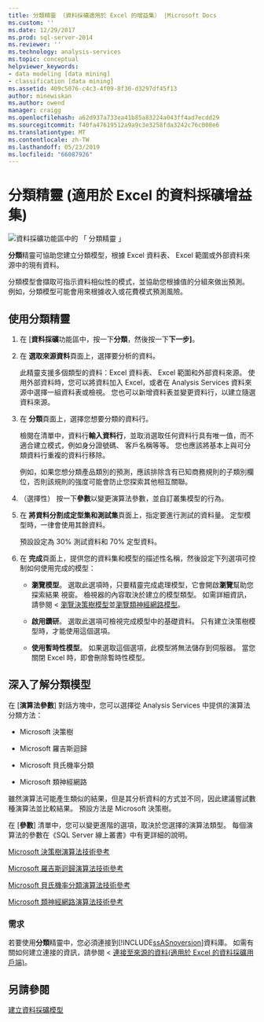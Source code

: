 ```yaml
---
title: 分類精靈 （資料採礦適用於 Excel 的增益集） |Microsoft Docs
ms.custom: ''
ms.date: 12/29/2017
ms.prod: sql-server-2014
ms.reviewer: ''
ms.technology: analysis-services
ms.topic: conceptual
helpviewer_keywords:
- data modeling [data mining]
- classification [data mining]
ms.assetid: 409c5076-c4c3-4f09-8f30-d3297df45f13
author: minewiskan
ms.author: owend
manager: craigg
ms.openlocfilehash: a62d937a733ea41b85a83224a043ff4ad7ecdd29
ms.sourcegitcommit: f40fa47619512a9a9c3e3258fda3242c76c008e6
ms.translationtype: MT
ms.contentlocale: zh-TW
ms.lasthandoff: 05/23/2019
ms.locfileid: "66087926"
---
```

# <a name="classify-wizard-data-mining-add-ins-for-excel"></a>分類精靈 (適用於 Excel 的資料採礦增益集)
  ![資料採礦功能區中的 「 分類精靈 」](media/dmc-classify.gif "資料採礦功能區中的分類精靈")  
  
 **分類**精靈可協助您建立分類模型，根據 Excel 資料表、 Excel 範圍或外部資料來源中的現有資料。  
  
 分類模型會擷取可指示資料相似性的模式，並協助您根據值的分組來做出預測。 例如，分類模型可能會用來根據收入或花費模式預測風險。  
  
## <a name="using-the-classify-wizard"></a>使用分類精靈  
  
1.  在 [**資料採礦**功能區中，按一下**分類**，然後按一下**下一步]**。  
  
2.  在 **選取來源資料**頁面上，選擇要分析的資料。  
  
     此精靈支援多個類型的資料：Excel 資料表、 Excel 範圍和外部資料來源。 使用外部資料時，您可以將資料加入 Excel，或者在 Analysis Services 資料來源中選擇一組資料表或檢視。 您也可以新增資料表並變更資料行，以建立隨選資料來源。  
  
3.  在 **分類**頁面上，選擇您想要分類的資料行。  
  
     檢閱在清單中，資料行**輸入資料行**，並取消選取任何資料行具有唯一值，而不適合建立模式，例如身分證號碼、 客戶名稱等等。 您也應該將基本上與可分類資料行重複的資料行移除。  
  
     例如，如果您想分類產品類別的預測，應該排除含有已知商務規則的子類別欄位，否則該規則的強度可能會防止您探索其他相互關聯。  
  
4.  （選擇性） 按一下**參數**以變更演算法參數，並自訂叢集模型的行為。  
  
5.  在 **將資料分割成定型集和測試集**頁面上，指定要進行測試的資料量。 定型模型時，一律會使用其餘資料。  
  
     預設設定為 30% 測試資料和 70% 定型資料。  
  
6.  在 **完成**頁面上，提供您的資料集和模型的描述性名稱，然後設定下列選項可控制如何使用完成的模型：  
  
    -   **瀏覽模型**。 選取此選項時，只要精靈完成處理模型，它會開啟**瀏覽**幫助您探索結果 視窗。 檢視器的內容取決於建立的模型類型。 如需詳細資訊，請參閱 <<c0> [ 瀏覽決策樹模型](browsing-a-decision-trees-model.md)並[瀏覽類神經網路模型](browsing-a-neural-network-model.md)。  
  
    -   **啟用鑽研**。 選取此選項可檢視完成模型中的基礎資料。 只有建立決策樹模型時，才能使用這個選項。  
  
    -   **使用暫時性模型**。 如果選取這個選項，此模型將無法儲存到伺服器。 當您關閉 Excel 時，即會刪除暫時性模型。  
  
## <a name="more-about-classification-models"></a>深入了解分類模型  
 在 [**演算法參數**] 對話方塊中，您可以選擇從 Analysis Services 中提供的演算法分類方法：  
  
-   Microsoft 決策樹  
  
-   Microsoft 羅吉斯迴歸  
  
-   Microsoft 貝氏機率分類  
  
-   Microsoft 類神經網路  
  
 雖然演算法可能產生類似的結果，但是其分析資料的方式並不同，因此建議嘗試數種演算法並比較結果。 預設方法是 Microsoft 決策樹。  
  
 在 [**參數**] 清單中，您可以變更進階的選項，取決於您選擇的演算法類型。 每個演算法的參數在《SQL Server 線上叢書》中有更詳細的說明。  
  
 [Microsoft 決策樹演算法技術參考](data-mining/microsoft-decision-trees-algorithm-technical-reference.md)  
  
 [Microsoft 羅吉斯迴歸演算法技術參考](data-mining/microsoft-logistic-regression-algorithm-technical-reference.md)  
  
 [Microsoft 貝氏機率分類演算法技術參考](data-mining/microsoft-naive-bayes-algorithm-technical-reference.md)  
  
 [Microsoft 類神經網路演算法技術參考](data-mining/microsoft-neural-network-algorithm-technical-reference.md)  
  
### <a name="requirements"></a>需求  
 若要使用**分類**精靈中，您必須連接到[!INCLUDE[ssASnoversion](../includes/ssasnoversion-md.md)]資料庫。 如需有關如何建立連接的資訊，請參閱 <<c0> [ 連接至來源的資料&#40;適用於 Excel 的資料採礦用戶端&#41;](connect-to-source-data-data-mining-client-for-excel.md)。</c0>  
  
## <a name="see-also"></a>另請參閱  
 [建立資料採礦模型](creating-a-data-mining-model.md)  
  
  
